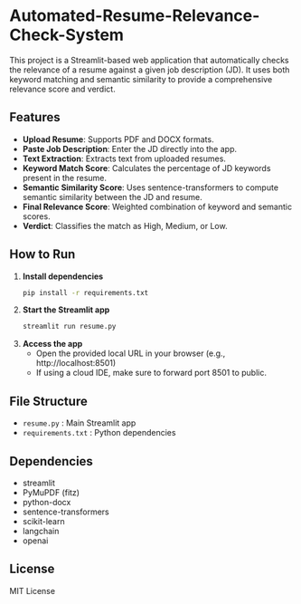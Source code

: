 # Automated-Resume-Relevance-Check-System

This project is a Streamlit-based web application that automatically checks the relevance of a resume against a given job description (JD). It uses both keyword matching and semantic similarity to provide a comprehensive relevance score and verdict.

## Features
- **Upload Resume**: Supports PDF and DOCX formats.
- **Paste Job Description**: Enter the JD directly into the app.
- **Text Extraction**: Extracts text from uploaded resumes.
- **Keyword Match Score**: Calculates the percentage of JD keywords present in the resume.
- **Semantic Similarity Score**: Uses sentence-transformers to compute semantic similarity between the JD and resume.
- **Final Relevance Score**: Weighted combination of keyword and semantic scores.
- **Verdict**: Classifies the match as High, Medium, or Low.

## How to Run
1. **Install dependencies**
	```bash
	pip install -r requirements.txt
	```
2. **Start the Streamlit app**
	```bash
	streamlit run resume.py
	```
3. **Access the app**
	- Open the provided local URL in your browser (e.g., http://localhost:8501)
	- If using a cloud IDE, make sure to forward port 8501 to public.

## File Structure
- `resume.py` : Main Streamlit app
- `requirements.txt` : Python dependencies

## Dependencies
- streamlit
- PyMuPDF (fitz)
- python-docx
- sentence-transformers
- scikit-learn
- langchain
- openai

## License
MIT License
